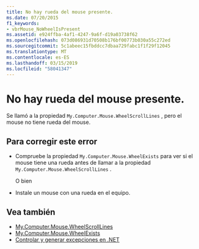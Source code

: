 ```yaml
---
title: No hay rueda del mouse presente.
ms.date: 07/20/2015
f1_keywords:
- vbrMouse_NoWheelIsPresent
ms.assetid: e924ffba-4af1-4247-9a6f-d19a03738f62
ms.openlocfilehash: 073d086931d70508b176bf00773b030a55c272ed
ms.sourcegitcommit: 5c1abeec15fbddcc7dbaa729fabc1f1f29f12045
ms.translationtype: MT
ms.contentlocale: es-ES
ms.lasthandoff: 03/15/2019
ms.locfileid: "58041347"
---
```

# <a name="no-mouse-wheel-is-present"></a>No hay rueda del mouse presente.
Se llamó a la propiedad `My.Computer.Mouse.WheelScrollLines` , pero el mouse no tiene rueda del mouse.  
  
## <a name="to-correct-this-error"></a>Para corregir este error  
  
-   Compruebe la propiedad `My.Computer.Mouse.WheelExists` para ver si el mouse tiene una rueda antes de llamar a la propiedad `My.Computer.Mouse.WheelScrollLines` .  
  
     O bien  
  
-   Instale un mouse con una rueda en el equipo.  
  
## <a name="see-also"></a>Vea también

- [My.Computer.Mouse.WheelScrollLines](xref:Microsoft.VisualBasic.Devices.Mouse.WheelScrollLines)
- [My.Computer.Mouse.WheelExists](xref:Microsoft.VisualBasic.Devices.Mouse.WheelExists)
- [Controlar y generar excepciones en .NET](../../standard/exceptions/index.md)
